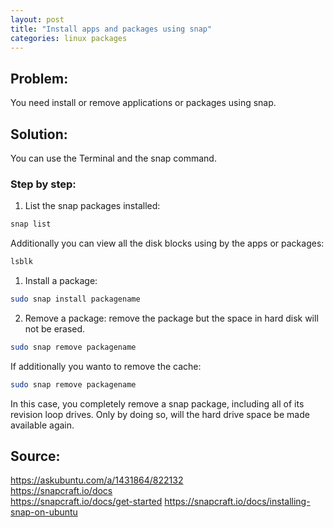 ```yaml
---
layout: post
title: "Install apps and packages using snap"
categories: linux packages
---
```


## Problem: 

You need install or remove applications or packages using snap.

## Solution:

You can use the Terminal and the snap command.

### Step by step:

1. List the snap packages installed:
```bash
snap list
```
Additionally you can view all the disk blocks using by the apps or packages:
```bash
lsblk
```

1. Install a package:
```bash
sudo snap install packagename
```

2. Remove a package:
remove the package but the space in hard disk will not be erased.
```bash
sudo snap remove packagename
```

If additionally you wanto to remove the cache:
```bash
sudo snap remove packagename
```
In this case, you completely remove a snap package, including all of its revision loop drives. Only by doing so, will the hard drive space be made available again.

## Source:

<https://askubuntu.com/a/1431864/822132>  
<https://snapcraft.io/docs>  
<https://snapcraft.io/docs/get-started>
<https://snapcraft.io/docs/installing-snap-on-ubuntu>  
